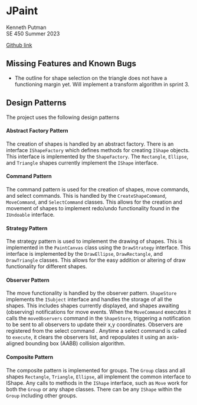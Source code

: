 # JPaint
Kenneth Putman <br>
SE 450 Summer 2023

[Github link](https://github.com/kennyputman/JPaint)

## Missing Features and Known Bugs
- The outline for shape selection on the triangle does not have a functioning margin yet. Will implement a transform
algorithm in sprint 3. 


## Design Patterns
The project uses the following design patterns

#### Abstract Factory Pattern
The creation of shapes is handled by an abstract factory. 
There is an interface `IShapeFactory` which defines methods for creating `IShape` objects.
This interface is implemented by the `ShapeFactory`. The `Rectangle`, `Ellipse`, and `Triangle` shapes
currently implement the `IShape` interface. 

#### Command Pattern
The command pattern is used for the creation of shapes, move commands, and select commands. 
This is handled by the `CreateShapeCommand`, `MoveCommand`, and `SelectCommand` classes.
This allows for the creation and movement of shapes to implement redo/undo functionality found in
the `IUndoable` interface. 

#### Strategy Pattern
The strategy pattern is used to implement the drawing of shapes. This is implemented in the 
`PaintCanvas` class using the `DrawStrategy` interface. This interface is implemented by the 
`DrawEllipse`, `DrawRectangle`, and `DrawTriangle` classes. This allows for the easy addition or
altering of draw functionality for different shapes. 

#### Observer Pattern
The move functionality is handled by the observer pattern. `ShapeStore` implements the `ISubject` interface
and handles the storage of all the shapes. This includes shapes currently displayed, and shapes awaiting (observing)
notifications for move events. When the `MoveCommand` executes it calls the `moveObservers` command 
in the `ShapeStore`, triggering a notification to be sent to all observers to update their x,y coordinates. 
Observers are registered from the select command . Anytime a select command is called to `execute`, 
it clears the observers list, and repopulates it using an axis-aligned bounding box (AABB) collision algorithm. 

#### Composite Pattern
The composite pattern is implemented for groups. The `Group` class and all shapes `Rectangle`,
`Triangle`, `Ellipse`, all implement the common interface to IShape. Any calls to methods in the 
`IShape` interface, such as `Move` work for both the `Group` or any shape classes. There can 
be any `IShape` within the `Group` including other groups. 

